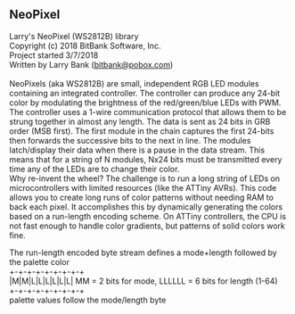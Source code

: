 NeoPixel
--------

Larry's NeoPixel (WS2812B) library<br>
Copyright (c) 2018 BitBank Software, Inc.<br>
Project started 3/7/2018<br>
Written by Larry Bank (bitbank@pobox.com)<br>
<br>
NeoPixels (aka WS2812B) are small, independent RGB LED modules containing an integrated controller.
The controller can produce any 24-bit color by modulating the brightness of the red/green/blue LEDs with PWM.
The controller uses a 1-wire communication protocol that allows them to be strung together in almost any length.
The data is sent as 24 bits in GRB order (MSB first). The first module in the chain captures the first 24-bits
then forwards the successive bits to the next in line. The modules latch/display their data when there is a pause
in the data stream. This means that for a string of N modules, Nx24 bits must be transmitted every time any of
the LEDs are to change their color.
<br>
Why re-invent the wheel? The challenge is to run a long string of LEDs on microcontrollers with limited
resources (like the ATTiny AVRs). This code allows you to create long runs of color patterns without needing
RAM to back each pixel. It accomplishes this by dynamically generating the colors based on a run-length encoding
scheme. On ATTiny controllers, the CPU is not fast enough to handle color gradients, but patterns of solid colors
 work fine.

The run-length encoded byte stream defines a mode+length followed by the palette color<br>
 +-+-+-+-+-+-+-+-+<br>
 |M|M|L|L|L|L|L|L|   MM = 2 bits for mode, LLLLLL = 6 bits for length (1-64)<br>
 +-+-+-+-+-+-+-+-+<br>
 palette values follow the mode/length byte<br>

